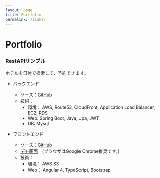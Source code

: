 ```yaml
---
layout: page
title: Portfolio
permalink: /links/
---
```


# Portfolio

### RestAPIサンプル

ホテルを日付で検索して、予約できます。

- バックエンド

  - ソース：[GitHub](git@github.com:kamioteppei/spring-api-booking.git)
  - 技術：
    - 環境： AWS, Route53, CloudFront, Application Load Balancer, EC2, RDS
    - Web: Spring Boot, Java, Jpa, JWT
    - DB: Mysql

- フロントエンド

  - ソース：[GitHub](git@github.com:kamioteppei/angular-front-booking.git)
  - [デモ画面](http://app-host-angular-front-booking.s3-website-ap-northeast-1.amazonaws.com)　(ブラウザはGoogle Chrome推奨です。)
  - 技術：
    - 環境： AWS S3
    - Web： Angular 4, TypeScript, Bootstrap
